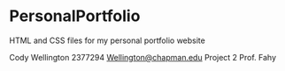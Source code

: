 # PersonalPortfolio
HTML and CSS files for my personal portfolio website

Cody Wellington
2377294
Wellington@chapman.edu
Project 2
Prof. Fahy
